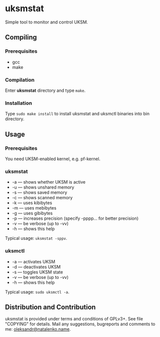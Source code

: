 uksmstat
========

Simple tool to monitor and control UKSM.

Compiling
---------

### Prerequisites

* gcc
* make

### Compilation

Enter **uksmstat** directory and type `make`.

### Installation

Type `sudo make install` to install uksmstat and uksmctl binaries into bin directory.

Usage
-----

### Prerequisites

You need UKSM-enabled kernel, e.g. pf-kernel.

### uksmstat

* -a — shows whether UKSM is active
* -u — shows unshared memory
* -s — shows saved memory
* -c — shows scanned memory
* -k — uses kibibytes
* -m — uses mebibytes
* -g — uses gibibytes
* -p — increases precision (specify -pppp… for better precision)
* -v — be verbose (up to -vv)
* -h — shows this help		

Typical usage: `uksmstat -sppv`.

### uksmctl

* -a — activates UKSM
* -d — deactivates UKSM
* -s — toggles UKSM state
* -v — be verbose (up to -vv)
* -h — shows this help	

Typical usage: `sudo uksmctl -a`.

Distribution and Contribution
-----------------------------

uksmstat is provided under terms and conditions of GPLv3+. See file "COPYING" for details. Mail any suggestions, bugreports and comments to me: oleksandr@natalenko.name.
